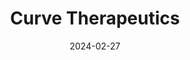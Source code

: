 ---  
layout: startup_page  
title: "Curve Therapeutics"  
id: "curvetx.com"  
permalink: "/curvetherapeuticscurvetx.com02272024/"  
website: "https://www.curvetx.com/"  
funding_round: "Series A"  
funding_amount: "£40.5M"  
investors: "Pfizer Ventures, Columbus Venture Partners, British Patient Capital, Advent Life Sciences, Epidarex Capital"  
about: "Curve Therapeutics is a biotechnology company developing a revolutionary intracellular screening platform for discovering innovative therapeutics targeting complex diseases. Their Microcycle platform enables the discovery of biologically active molecules against challenging targets, leading to a pipeline of assets addressing unmet needs in cancer treatment."  
markets: "Biotechnology, Pharmaceuticals, Oncology, Biotechnology Research"  
hq: "Southampton, Hants, United Kingdom"  
founded_year: "2019"  
linkedin: "https://uk.linkedin.com/company/curve-therapeutics-limited"  
twitter: ""  
instagram: ""  
facebook: ""  
crunchbase: "https://www.crunchbase.com/organization/curve-therapeutics"  
pitchbook: "https://pitchbook.com/profiles/company/279970-30"  

date_display: "27-Feb-2024"  
date: "2024-02-27"

# SEO Optimization  
meta_title: "Curve Therapeutics - Series A Funding (£40.5M)"  
meta_description: "Curve Therapeutics, Curve Therapeutics is a biotechnology company developing a revolutionary intracellular screening platform for discovering innovative therapeutics targ..."  
meta_keywords: "Curve Therapeutics, Biotechnology, Pharmaceuticals, Oncology, Biotechnology Research, Series A funding"  
canonical_url: "https://startup.projectstartups.com/curvetherapeuticscurvetx.com02272024/"  
---